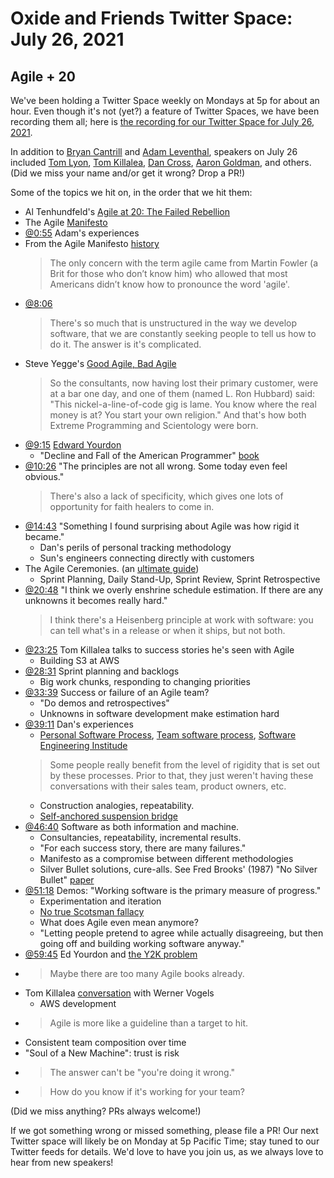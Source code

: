 # Oxide and Friends Twitter Space: July 26, 2021

## Agile + 20

We've been holding a Twitter Space weekly on Mondays at 5p for about an hour.
Even though it's not (yet?) a feature of Twitter Spaces, we have been
recording them all; here is
[the recording for our Twitter Space for July 26, 2021](https://youtu.be/3tp5EtPdPwY).

In addition to
[Bryan Cantrill](https://twitter.com/bcantrill) and
[Adam Leventhal](https://twitter.com/ahl),
speakers on July 26 included
[Tom Lyon](https://twitter.com/aka_pugs),
[Tom Killalea](https://twitter.com/tomk_),
[Dan Cross](https://twitter.com/dancrossnyc),
[Aaron Goldman](https://twitter.com/aarondgoldman),
and others.
(Did we miss your name and/or get it wrong? Drop a PR!)

Some of the topics we hit on, in the order that we hit them:

- Al Tenhundfeld's [Agile at 20: The Failed Rebellion](https://www.simplethread.com/agile-at-20-the-failed-rebellion/)
- The Agile [Manifesto](https://agilemanifesto.org/)
- [@0:55](https://youtu.be/3tp5EtPdPwY?t=55) Adam's experiences
- From the Agile Manifesto [history](https://agilemanifesto.org/history.html)
  > The only concern with the term agile came from Martin Fowler
  > (a Brit for those who don’t know him) who allowed that
  > most Americans didn’t know how to pronounce the word 'agile'.
- [@8:06](https://youtu.be/3tp5EtPdPwY?t=486)
  > There's so much that is unstructured in the way we develop software,
  > that we are constantly seeking people to tell us how to do it.
  > The answer is it's complicated.
- Steve Yegge's [Good Agile, Bad Agile](http://steve-yegge.blogspot.com/2006/09/good-agile-bad-agile_27.html)
  > So the consultants, now having lost their primary customer, were at
  > a bar one day, and one of them (named L. Ron Hubbard) said:
  > "This nickel-a-line-of-code gig is lame. You know where
  > the real money is at? You start your own religion."
  > And that's how both Extreme Programming and Scientology were born.
- [@9:15](https://youtu.be/3tp5EtPdPwY?t=555)
  [Edward Yourdon](https://en.wikipedia.org/wiki/Edward_Yourdon)
  - "Decline and Fall of the American Programmer"
    [book](https://en.wikipedia.org/wiki/Decline_and_Fall_of_the_American_Programmer)
- [@10:26](https://youtu.be/3tp5EtPdPwY?t=626)
  "The principles are not all wrong. Some today even feel obvious."
  > There's also a lack of specificity, which gives one lots of opportunity
  > for faith healers to come in.
- [@14:43](https://youtu.be/3tp5EtPdPwY?t=883)
  "Something I found surprising about Agile was how rigid it became."
  - Dan's perils of personal tracking methodology
  - Sun's engineers connecting directly with customers
- The Agile Ceremonies. (an [ultimate guide](https://www.easyagile.com/blog/agile-ceremonies/))
  - Sprint Planning, Daily Stand-Up, Sprint Review, Sprint Retrospective
- [@20:48](https://youtu.be/3tp5EtPdPwY?t=1248)
  "I think we overly enshrine schedule estimation. If there are any unknowns
  it becomes really hard."
  > I think there's a Heisenberg principle at work with software:
  > you can tell what's in a release or when it ships, but not both.
- [@23:25](https://youtu.be/3tp5EtPdPwY?t=1405) Tom Killalea
  talks to success stories he's seen with Agile
  - Building S3 at AWS
- [@28:31](https://youtu.be/3tp5EtPdPwY?t=1711) Sprint planning and backlogs
  - Big work chunks, responding to changing priorities
- [@33:39](https://youtu.be/3tp5EtPdPwY?t=2019)
  Success or failure of an Agile team?
  - "Do demos and retrospectives"
  - Unknowns in software development make estimation hard
- [@39:11](https://youtu.be/3tp5EtPdPwY?t=2351)
  Dan's experiences
  - [Personal Software Process](https://en.wikipedia.org/wiki/Personal_software_process),
    [Team software process](https://en.wikipedia.org/wiki/Team_software_process),
    [Software Engineering Institude](https://en.wikipedia.org/wiki/Software_Engineering_Institute)
  > Some people really benefit from the level of rigidity that is set out
  > by these processes. Prior to that, they just weren't having
  > these conversations with their sales team, product owners, etc.
  - Construction analogies, repeatability.
  - [Self-anchored suspension bridge](https://en.wikipedia.org/wiki/Self-anchored_suspension_bridge)
- [@46:40](https://youtu.be/3tp5EtPdPwY?t=2800)
  Software as both information and machine.
  - Consultancies, repeatability, incremental results.
  - "For each success story, there are many failures."
  - Manifesto as a compromise between different methodologies
  - Silver Bullet solutions, cure-alls. See Fred Brooks' (1987) "No Silver Bullet"
    [paper](https://scholar.google.com/scholar_lookup?author=brooks&title=no+silver+bullet)
- [@51:18](https://youtu.be/3tp5EtPdPwY?t=3078)
  Demos: "Working software is the primary measure of progress."
  - Experimentation and iteration
  - [No true Scotsman fallacy](https://en.wikipedia.org/wiki/No_true_Scotsman)
  - What does Agile even mean anymore?
  - "Letting people pretend to agree while actually disagreeing,
    but then going off and building working software anyway."
- [@59:45](https://youtu.be/3tp5EtPdPwY?t=3585)
  Ed Yourdon and [the Y2K problem](https://en.wikipedia.org/wiki/Edward_Yourdon#Year_2000_(Y2K)_problem)
- > Maybe there are too many Agile books already.
- Tom Killalea [conversation](https://queue.acm.org/detail.cfm?id=3434573)
  with Werner Vogels
  - AWS development
- > Agile is more like a guideline than a target to hit.
- Consistent team composition over time
- "Soul of a New Machine": trust is risk
- > The answer can't be "you're doing it wrong."
- > How do you know if it's working for your team?

(Did we miss anything? PRs always welcome!)

If we got something wrong or missed something, please file a PR!
Our next Twitter space will likely be on Monday at 5p Pacific Time; stay tuned
to our Twitter feeds for details.  We'd love to have you join us, as we
always love to hear from new speakers!

